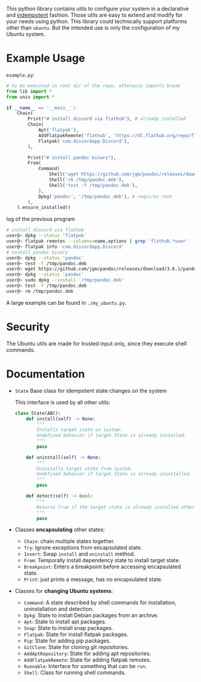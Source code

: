 This python library contains utils to configure your system in a declarative and [indempotent](https://en.wikipedia.org/wiki/Idempotence) fashion.
Those utils are easy to extend and modify for your needs using python.
This library could technically support platforms other than `ubuntu`.
But the intended use is only the configuration of my Ubuntu system.



# Example Usage

`example.py`:
```python
# to be executed in root dir of the repo, otherwise imports break
from lib import *
from unix import *

if __name__ == '__main__':
    Chain(
        Print("# install discord via flathub"), # already installed
        Chain(
            Apt('flatpak'), 
            AddFlatpakRemote('flathub', 'https://dl.flathub.org/repo/flathub.flatpakrepo'),
            Flatpak('com.discordapp.Discord'),
        ),

        Print("# install pandoc binary"),
        From(
            Command(
                Shell('wget https://github.com/jgm/pandoc/releases/download/3.6.1/pandoc-3.6.1-1-amd64.deb -qO /tmp/pandoc.deb'),
                Shell('rm /tmp/pandoc.deb'),
                Shell('test -f /tmp/pandoc.deb'),
            ),
            Dpkg('pandoc', '/tmp/pandoc.deb'), # requires root
        ),
    ).ensure_installed()
```

log of the previous program 

```bash
# install discord via flathub
user@~ dpkg --status 'flatpak'
user@~ flatpak remotes --columns=name,options | grep 'flathub.*user'
user@~ flatpak info 'com.discordapp.Discord'
# install pandoc binary
user@~ dpkg --status 'pandoc'
user@~ test -f /tmp/pandoc.deb
user@~ wget https://github.com/jgm/pandoc/releases/download/3.6.1/pandoc-3.6.1-1-amd64.deb -qO /tmp/pandoc.deb
user@~ dpkg --status 'pandoc'
user@~ sudo dpkg --install '/tmp/pandoc.deb'
user@~ test -f /tmp/pandoc.deb
user@~ rm /tmp/pandoc.deb
```

A large example can be found in `./my_ubuntu.py`.

# Security

The Ubuntu utils are made for trusted input only, since they execute shell commands.

# Documentation

- `State` Base class for idempotent state changes on the system

    This interface is used by all other utils:
    ```python
    class State(ABC):
        def install(self) -> None:
            """
            Installs target state on system. 
            Undefined behavior if target State is already installed.
            """
            pass

        def uninstall(self) -> None:
            """
            Uninstalls target state from system.
            Undefined behavior if target State is already uninstalled.
            """
            pass

        def detect(self) -> bool:
            """
            Returns True if the target state is already installed otherwise False.
            """
            pass
    ```
    

- Classes **encapsulating** other states:
    - `Chain`: chain multiple states together.
    - `Try`: Ignore exceptions from encapsulated state. 
    - `Invert`: Swap `install` and `uninstall` method.
    - `From`: Temporally install dependency state to install target state.
    - `Breakpoint`: Enters a breakpoint before accessing encapsulated state.
    - `Print`: just prints a message, has no encapsulated state.
- Classes for **changing Ubuntu systems**:
    - `Command`: A state described by shell commands for installation, uninstallation and detection.
    - `Dpkg`: State to install Debian packages from an archive.
    - `Apt`: State to install apt packages.
    - `Snap`: State to install snap packages.
    - `Flatpak`: State for install flatpak packages. 
    - `Pip`: State for adding pip packages.
    - `GitClone`: State for cloning git repositories.
    - `AddAptRepository`: State for adding apt repositories.
    - `AddFlatpakRemote`: State for adding flatpak remotes.
    - `Runnable`: Interface for something that can be `run`.
    - `Shell`: Class for running shell commands.

